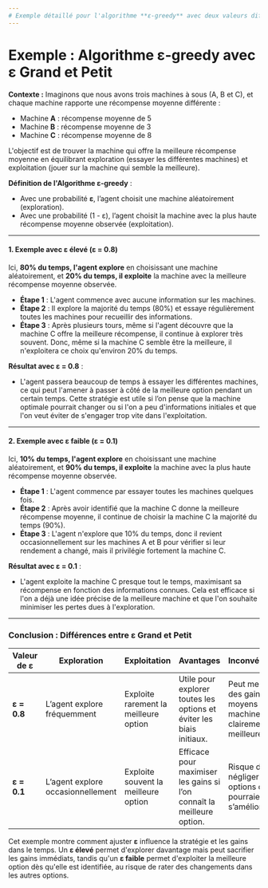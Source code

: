 ```yaml
---
# Exemple détaillé pour l'algorithme **ε-greedy** avec deux valeurs différentes de **ε** (grand et petit), pour illustrer la balance entre exploration et exploitation.
---
```


# Exemple : Algorithme ε-greedy avec ε Grand et Petit

**Contexte :**
Imaginons que nous avons trois machines à sous (A, B et C), et chaque machine rapporte une récompense moyenne différente :
- Machine **A** : récompense moyenne de 5
- Machine **B** : récompense moyenne de 3
- Machine **C** : récompense moyenne de 8

L'objectif est de trouver la machine qui offre la meilleure récompense moyenne en équilibrant exploration (essayer les différentes machines) et exploitation (jouer sur la machine qui semble la meilleure).

**Définition de l'Algorithme ε-greedy** : 
- Avec une probabilité **ε**, l’agent choisit une machine aléatoirement (exploration).
- Avec une probabilité \(1 - ε\), l’agent choisit la machine avec la plus haute récompense moyenne observée (exploitation).

---

#### 1. Exemple avec **ε élevé (ε = 0.8)**

Ici, **80% du temps, l'agent explore** en choisissant une machine aléatoirement, et **20% du temps, il exploite** la machine avec la meilleure récompense moyenne observée.

- **Étape 1** : L'agent commence avec aucune information sur les machines.
- **Étape 2** : Il explore la majorité du temps (80%) et essaye régulièrement toutes les machines pour recueillir des informations.
- **Étape 3** : Après plusieurs tours, même si l'agent découvre que la machine C offre la meilleure récompense, il continue à explorer très souvent. Donc, même si la machine C semble être la meilleure, il n'exploitera ce choix qu'environ 20% du temps.

**Résultat avec ε = 0.8** :
- L'agent passera beaucoup de temps à essayer les différentes machines, ce qui peut l'amener à passer à côté de la meilleure option pendant un certain temps. Cette stratégie est utile si l’on pense que la machine optimale pourrait changer ou si l'on a peu d'informations initiales et que l'on veut éviter de s'engager trop vite dans l'exploitation.

---

#### 2. Exemple avec **ε faible (ε = 0.1)**

Ici, **10% du temps, l'agent explore** en choisissant une machine aléatoirement, et **90% du temps, il exploite** la machine avec la plus haute récompense moyenne observée.

- **Étape 1** : L'agent commence par essayer toutes les machines quelques fois.
- **Étape 2** : Après avoir identifié que la machine C donne la meilleure récompense moyenne, il continue de choisir la machine C la majorité du temps (90%).
- **Étape 3** : L'agent n'explore que 10% du temps, donc il revient occasionnellement sur les machines A et B pour vérifier si leur rendement a changé, mais il privilégie fortement la machine C.

**Résultat avec ε = 0.1** :
- L'agent exploite la machine C presque tout le temps, maximisant sa récompense en fonction des informations connues. Cela est efficace si l'on a déjà une idée précise de la meilleure machine et que l'on souhaite minimiser les pertes dues à l'exploration.

---

### Conclusion : Différences entre ε Grand et Petit

| **Valeur de ε** | **Exploration**                         | **Exploitation**                   | **Avantages**                                         | **Inconvénients**                                      |
|------------------|----------------------------------------|------------------------------------|-------------------------------------------------------|--------------------------------------------------------|
| **ε = 0.8**     | L’agent explore fréquemment            | Exploite rarement la meilleure option| Utile pour explorer toutes les options et éviter les biais initiaux.| Peut mener à des gains moyens si une machine est clairement meilleure.|
| **ε = 0.1**     | L’agent explore occasionnellement      | Exploite souvent la meilleure option | Efficace pour maximiser les gains si l’on connaît la meilleure option.| Risque de négliger des options qui pourraient s’améliorer.|

Cet exemple montre comment ajuster **ε** influence la stratégie et les gains dans le temps. Un **ε élevé** permet d'explorer davantage mais peut sacrifier les gains immédiats, tandis qu'un **ε faible** permet d'exploiter la meilleure option dès qu'elle est identifiée, au risque de rater des changements dans les autres options.
